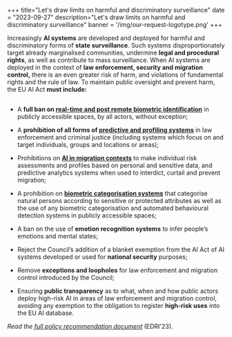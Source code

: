 +++
title="Let's draw limits on harmful and discriminatory surveillance"
date = "2023-09-27"
description="Let's draw limits on harmful and discriminatory surveillance"
banner = '/img/our-request-logotype.png'
+++


Increasingly **AI systems** are developed and deployed for harmful and discriminatory forms of **state surveillance**. Such systems disproportionately target already marginalised communities, undermine **legal and procedural rights**, as well as contribute to mass surveillance. When AI systems are deployed in the context of **law enforcement, security and migration control,** there is an even greater risk of harm, and violations of fundamental rights and the rule of law. To maintain public oversight and prevent harm, the EU AI Act **must include:**

##

* A **full ban on [real-time and post remote biometric identification](//edri.org/wp-content/uploads/2022/05/Prohibit-RBI-in-publicly-accessible-spaces-Civil-Society-Amendments-AI-Act-FINAL.pdf)** in publicly accessible spaces, by all actors, without exception;

* A **prohibition of all forms of [predictive and profiling systems](//www.fairtrials.org/articles/news/ai-act-eu-must-ban-predictive-ai-systems-in-policing-and-criminal-justice/)** in law enforcement and criminal justice (including systems which focus on and target individuals, groups and locations or areas);

* Prohibitions on **[AI in migration contexts](//edri.org/our-work/civil-society-calls-for-the-eu-ai-act-to-better-protect-people-on-the-move/)** to make individual risk assessments and profiles based on personal and sensitive data, and predictive analytics systems when used to interdict, curtail and prevent migration;

* A prohibition on **[biometric categorisation systems](//www.accessnow.org/wp-content/uploads/2022/05/Amendments-to-the-AI-Acts-treatment-of-biometric-categorisation.pdf)** that categorise natural persons according to sensitive or protected attributes as well as the use of any biometric categorisation and automated behavioural detection systems in publicly accessible spaces;

* A ban on the use of **emotion recognition systems** to infer people’s emotions and mental states;

* Reject the Council’s addition of a blanket exemption from the AI Act of AI systems developed or used for **national security** purposes;

* Remove **exceptions and loopholes** for law enforcement and migration control introduced by the Council;

* Ensuring **public transparency** as to what, when and how public actors deploy high-risk AI in areas of law enforcement and migration control, avoiding any exemption to the obligation to register **high-risk uses** into the EU AI database.

_Read the [full policy recommendation document](//edri.org/wp-content/uploads/2023/07/Civil-society-AI-Act-trilogues-statement.pdf)_ (EDRI'23).

